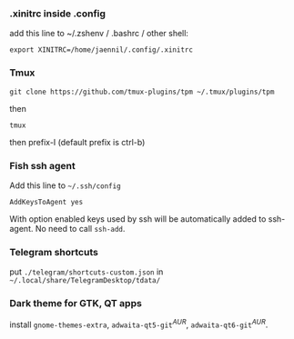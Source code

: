 ### .xinitrc inside .config

add this line to ~/.zshenv / .bashrc / other shell:

`export XINITRC=/home/jaennil/.config/.xinitrc`

### Tmux

`git clone https://github.com/tmux-plugins/tpm ~/.tmux/plugins/tpm`

then

`tmux`

then prefix-I (default prefix is ctrl-b)

### Fish ssh agent

Add this line to `~/.ssh/config`
```
AddKeysToAgent yes
```
With option enabled keys used by ssh will be automatically added to ssh-agent. No need to call `ssh-add`.

### Telegram shortcuts

put `./telegram/shortcuts-custom.json` in `~/.local/share/TelegramDesktop/tdata/`

### Dark theme for GTK, QT apps

install `gnome-themes-extra`, `adwaita-qt5-git`$^{AUR}$, `adwaita-qt6-git`$^{AUR}$.
